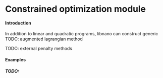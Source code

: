 # Constrained optimization module


#### Introduction

In addition to linear and quadratic programs, libnano can construct generic
TODO: augmented lagrangian method


TODO: external penalty methods


#### Examples


##### TODO:

